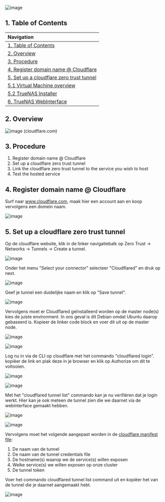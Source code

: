![image](https://github.com/michaelthielemans/ProjectHosting/assets/119003253/222393f8-3d0b-43df-86a5-85dd29dfcb93)

## 1. Table of Contents 

| Navigation |             
| :-------------------------------------------------  |
| [1. Table of Contents](#1-table-of-contents)             |
| [2. Overview](#2-overview)  |
| [3. Procedure](#3-procedure)                     |
| [4. Register domain name @ Cloudflare](#4-download-truenas-scale)       |
| [5. Set up a cloudflare zero trust tunnel](#5-install-truenas-scale)         |
| [5.1 Virtual Machine overview](#51-virtual-machine-overview)     |
| [5.2 TrueNAS Installer](#52-truenas-installer)           |
| [6. TrueNAS WebInterface](#6-truenas-webinterface)         |

## 2. Overview

![image](https://github.com/michaelthielemans/ProjectHosting/assets/119003253/53a2494c-0b1d-4540-b9fa-0c5e137f2347)
(cloudflare.com) 

## 3. Procedure

1. Register domain name @ Cloudflare
2. Set up a cloudflare zero trust tunnel
3. Link the cloudflare zero trust tunnel to the service you wish to host
4. Test the hosted service

## 4. Register domain name @ Cloudflare

Surf naar www.cloudflare.com, maak hier een account aan en koop vervolgens een domein naam. 

![image](https://github.com/michaelthielemans/ProjectHosting/assets/119003253/e3c73f9e-11de-4b5a-a854-4e88ceeafeb6)

## 5. Set up a cloudflare zero trust tunnel

Op de cloudflare website, klik in de linker navigatiebalk op Zero Trust -> Networks -> Tunnels -> Create a tunnel.

![image](https://github.com/michaelthielemans/ProjectHosting/assets/119003253/733fa707-c459-41fd-816c-82fb2a347abb)

Onder het menu "Select your connector" selecteer "Cloudflared" en druk op next.

![image](https://github.com/michaelthielemans/ProjectHosting/assets/119003253/003ed399-d26e-4252-887a-2b7a3e0faeb8)

Geef je tunnel een duidelijke naam en klik op "Save tunnel".

![image](https://github.com/michaelthielemans/ProjectHosting/assets/119003253/9fba323a-1f26-4f3d-b16d-af33f38aa822)

Vervolgens moet er Cloudflared geïnstalleerd worden op de master node(s) kies de juiste environment. In ons geval is dit Debian omdat Ubuntu daarop gebaseerd is. 
Kopieer de linker code block en voer dit uit op de master node. 

![image](https://github.com/michaelthielemans/ProjectHosting/assets/119003253/ad0c5f8c-9895-4f94-81ec-8126fa1184d2)

![image](https://github.com/michaelthielemans/ProjectHosting/assets/119003253/8725716d-c116-4f49-90e2-4472de8d6e94)

Log nu in via de CLI op cloudflare met het commando "cloudflared login".
kopiëer de link en plak deze in je browser en klik op Authorize om dit te voltooien. 

![image](https://github.com/michaelthielemans/ProjectHosting/assets/119003253/97c087cc-bdd6-4b82-a647-651ba3e7abb1)

![image](https://github.com/michaelthielemans/ProjectHosting/assets/119003253/5e86b280-046b-459c-ada9-9136f4f9c98b)

Met het "cloudflared tunnel list" commando kan je nu verifiëren dat je login werkt. Hier kan je ook meteen de tunnel zien die we daarnet via de webinterface gemaakt hebben. 

![image](https://github.com/michaelthielemans/ProjectHosting/assets/119003253/39be351f-2c99-40c5-848b-6f51934f2d0f)

![image](https://github.com/michaelthielemans/ProjectHosting/assets/119003253/c4aa73fe-5cd0-491d-a7b9-026638288271)

Vervolgens moet het volgende aangepast worden in de [cloudflare manifest file](/Cloudflare/cloudflare-deployment.yaml):

1. De naam van de tunnel 
2. De naam van de tunnel credentials file
3. De hostname(s) waarop we de service(s) willen exposen
4. Welke service(s) we willen exposen op onze cluster
5. De tunnel token

Voer het commando cloudflared tunnel list command uit en kopiëer het <ID> van de tunnel die je daarnet aangemaakt hebt. 

![image](https://github.com/michaelthielemans/ProjectHosting/assets/119003253/62b60d50-1550-48cb-83af-61e00660e140)




















